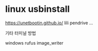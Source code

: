 # linux usbinstall

https://unetbootin.github.io/
lili
pendrive
...

기타 터미널 방법

windows
rufus
image_writer